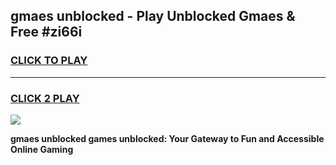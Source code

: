 
## gmaes unblocked - Play Unblocked Gmaes & Free #zi66i
<h3>
<a href="https://news.freeplayer.one?title=gmaes_unblocked&ref=03M">CLICK TO PLAY</a></h3>
<hr>

<h3>
<a href="https://news.freeplayer.one?title=gmaes_unblocked&ref=03M">CLICK 2 PLAY</a>
  
</h3>

<a href="https://news.freeplayer.one?title=gmaes_unblocked&ref=03M"><img src="https://clearcache.store/games.png"></a>


**gmaes unblocked games unblocked: Your Gateway to Fun and Accessible Online Gaming**
